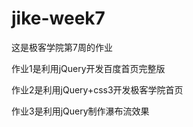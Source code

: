 # jike-week7
<p>这是极客学院第7周的作业</p>
<p>作业1是利用jQuery开发百度首页完整版</p>
<p>作业2是利用jQuery+css3开发极客学院首页</p>
<p>作业3是利用jQuery制作瀑布流效果</p>
